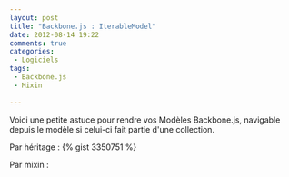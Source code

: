 ```yaml
---
layout: post
title: "Backbone.js : IterableModel"
date: 2012-08-14 19:22
comments: true
categories: 
 - Logiciels
tags:
 - Backbone.js
 - Mixin
 
---
```

Voici une petite astuce pour rendre vos Modèles Backbone.js, navigable depuis le modèle si celui-ci fait partie d'une collection.

Par héritage :
{% gist 3350751 %}

Par mixin :

